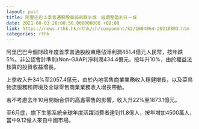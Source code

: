 ```yaml
---
layout: post
title: 阿里巴巴上季普通股股東純利跌半成　經調整盈利升一成
date: 2021-08-03 20:00:50.000000000 +08:00
link: https://news.rthk.hk/rthk/ch/component/k2/1604064-20210803.htm
categories: rthk
---
```


阿里巴巴今個財政年度首季普通股股東應佔淨利潤451.4億元人民幣，按年跌5%。非公認會計準則(Non-GAAP)淨利潤434.4億元，按年升10%，由於權益法核算的投資收益增長。

上季收入升34%至2057.4億元，由於內地零售商業業務收入穩健增長，以及菜鳥物流服務和跨境及全球零售商業業務收入增長帶動。

若不考慮去年10月開始合併的高鑫零售的影響，收入升22%至1873.1億元。

至6月底，旗下生態系統全球年度活躍消費者達到11.8億人，按年增加4500萬人，當中9.12億人來自中國市場。
